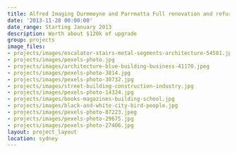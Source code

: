 ```yaml
---
title: Alfred Imaging Durmmoyne and Parrmatta Full renovation and refurbishment
date: '2013-11-28 00:00:00'
date_range: Starting January 2013
description: Worth about $120k of upgrade
group: projects
image_files:
- projects/images/escalator-stairs-metal-segments-architecture-54581.jpeg
- projects/images/pexels-photo.jpg
- projects/images/architecture-blue-building-business-41170.jpeg
- projects/images/pexels-photo-3814.jpg
- projects/images/pexels-photo-30732.jpg
- projects/images/street-building-construction-industry.jpg
- projects/images/pexels-photo-14324.jpg
- projects/images/books-magazines-building-school.jpg
- projects/images/black-and-white-city-bird-people.jpg
- projects/images/pexels-photo-87223.jpeg
- projects/images/pexels-photo-29675.jpg
- projects/images/pexels-photo-27406.jpg
layout: project_layout
location: sydney
---
```

